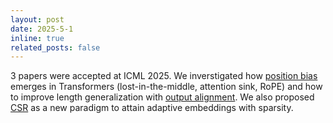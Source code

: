 ```yaml
---
layout: post
date: 2025-5-1
inline: true
related_posts: false
---
```


3 papers were accepted at ICML 2025. We inverstigated how [position bias](https://www.arxiv.org/pdf/2502.01951) emerges in Transformers (lost-in-the-middle, attention sink, RoPE) and how to improve length generalization with [output alignment](https://openreview.net/pdf?id=sxL3irchez). We also proposed [CSR](https://www.arxiv.org/pdf/2503.01776) as a new paradigm to attain adaptive embeddings with sparsity.